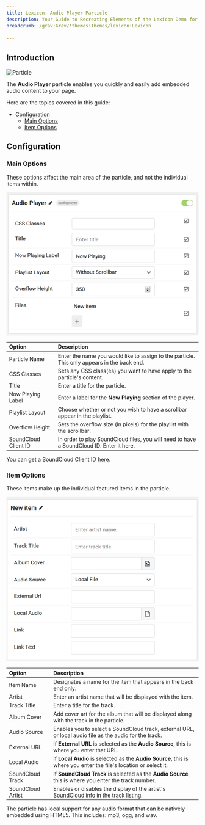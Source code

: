 ```yaml
---
title: Lexicon: Audio Player Particle
description: Your Guide to Recreating Elements of the Lexicon Demo for Grav
breadcrumb: /grav:Grav/!themes:Themes/lexicon:Lexicon

---
```


## Introduction

![Particle](assets/particle_audio.png)

The **Audio Player** particle enables you quickly and easily add embedded audio content to your page.

Here are the topics covered in this guide:

* [Configuration](#configuration)
  * [Main Options](#main-options)
  * [Item Options](#item-options)

## Configuration

### Main Options

These options affect the main area of the particle, and not the individual items within.

![Particle](assets/particle_audio2.png)

| Option               | Description                                                                                 |
| :-----               | :-----                                                                                      |
| Particle Name        | Enter the name you would like to assign to the particle. This only appears in the back end. |
| CSS Classes          | Sets any CSS class(es) you want to have apply to the particle's content.                    |
| Title                | Enter a title for the particle.                                                             |
| Now Playing Label    | Enter a label for the **Now Playing** section of the player.                                |
| Playlist Layout      | Choose whether or not you wish to have a scrollbar appear in the playlist.                  |
| Overflow Height      | Sets the overflow size (in pixels) for the playlist with the scrollbar.                     |
| SoundCloud Client ID | In order to play SoundCloud files, you will need to have a SoundCloud ID. Enter it here.    |

You can get a SoundCloud Client ID [here](http://soundcloud.com/you/apps/new).

### Item Options

These items make up the individual featured items in the particle.

![Particle](assets/particle_audio3.png)

| Option            | Description                                                                                                       |
| :-----            | :-----                                                                                                            |
| Item Name         | Designates a name for the item that appears in the back end only.                                                 |
| Artist            | Enter an artist name that will be displayed with the item.                                                        |
| Track Title       | Enter a title for the track.                                                                                      |
| Album Cover       | Add cover art for the album that will be displayed along with the track in the particle.                          |
| Audio Source      | Enables you to select a SoundCloud track, external URL, or local audio file as the audio for the track.           |
| External URL      | If **External URL** is selected as the **Audio Source**, this is where you enter that URL.                        |
| Local Audio       | If **Local Audio** is selected as the **Audio Source**, this is where you enter the file's location or select it. |
| SoundCloud Track  | If **SoundCloud Track** is selected as the **Audio Source**, this is where you enter the track number.            |
| SoundCloud Artist | Enables or disables the display of the artist's SoundCloud info in the track listing.                             |

The particle has local support for any audio format that can be natively embedded using HTML5. This includes: mp3, ogg, and wav.
